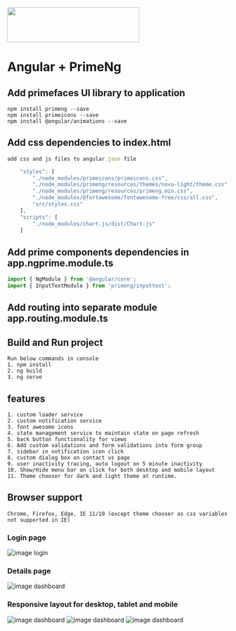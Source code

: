 <img src="https://github.com/NilavPatel/Ng-Prime/blob/master/src/assets/images/logo-large.png" width="300" height="80">

# Angular + PrimeNg

## Add primefaces UI library to application
`````
npm install primeng --save
npm install primeicons --save
npm install @angular/animations --save
`````

## Add css dependencies to index.html
`````javascript
add css and js files to angular.json file

    "styles": [              
        "./node_modules/primeicons/primeicons.css",
        "./node_modules/primeng/resources/themes/nova-light/theme.css",
        "./node_modules/primeng/resources/primeng.min.css",
        "./node_modules/@fortawesome/fontawesome-free/css/all.css",
        "src/styles.css"
    ],
    "scripts": [
        "./node_modules/chart.js/dist/Chart.js"
    ]
`````
	
## Add prime components dependencies in app.ngprime.module.ts
````javascript
import { NgModule } from '@angular/core';
import { InputTextModule } from 'primeng/inputtext';
````

## Add routing into separate module app.routing.module.ts

## Build and Run project
`````
Run below commands in console
1. npm install
2. ng build
3. ng serve
`````

## features
````
1. custom loader service
2. custom notification service
3. font awesome icons
4. state management service to maintain state on page refresh
5. back button functionality for views
6. Add custom validations and form validations into form group
7. sidebar in notification icon click
8. custom dialog box on contact us page
9. user inactivity tracing, auto logout on 5 minute inactivity
10. Show/Hide menu bar on click for both desktop and mobile layout
11. Theme chooser for dark and light theme at runtime.
````

## Browser support
````
Chrome, Firefox, Edge, IE 11/10 (except theme chooser as css variables not supported in IE)
````

### Login page

![image login](https://github.com/NilavPatel/ng-prime/blob/master/src/assets/images/login-page.png)

### Details page

![image dashboard](https://github.com/NilavPatel/ng-prime/blob/master/src/assets/images/details-page.png)

### Responsive  layout for desktop, tablet and mobile

![image dashboard](https://github.com/NilavPatel/ng-prime/blob/master/src/assets/images/laptop.png)
![image dashboard](https://github.com/NilavPatel/ng-prime/blob/master/src/assets/images/tablet.png)
![image dashboard](https://github.com/NilavPatel/ng-prime/blob/master/src/assets/images/mobile.png)